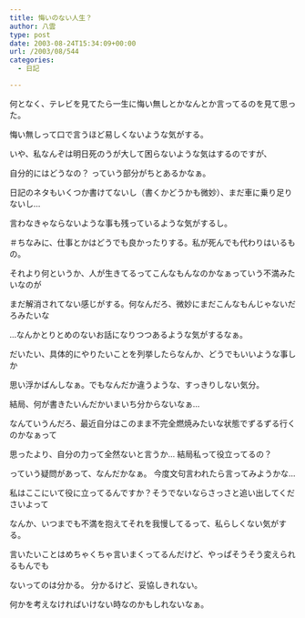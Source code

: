 ```yaml
---
title: 悔いのない人生？
author: 八雲
type: post
date: 2003-08-24T15:34:09+00:00
url: /2003/08/544
categories:
  - 日記

---
```

何となく、テレビを見てたら一生に悔い無しとかなんとか言ってるのを見て思った。

悔い無しって口で言うほど易しくないような気がする。
  
いや、私なんぞは明日死のうが大して困らないような気はするのですが、

自分的にはどうなの？ っていう部分がちとあるかなぁ。
  
日記のネタもいくつか書けてないし（書くかどうかも微妙）、まだ車に乗り足りないし…
  
言わなきゃならないような事も残っているような気がするし。
  
＃ちなみに、仕事とかはどうでも良かったりする。私が死んでも代わりはいるもの。

それより何というか、人が生きてるってこんなもんなのかなぁっていう不満みたいなのが
  
まだ解消されてない感じがする。何なんだろ、微妙にまだこんなもんじゃないだろみたいな
  
…なんかとりとめのないお話になりつつあるような気がするなぁ。
  
だいたい、具体的にやりたいことを列挙したらなんか、どうでもいいような事しか
  
思い浮かばんしなぁ。でもなんだか違うような、すっきりしない気分。
  
結局、何が書きたいんだかいまいち分からないなぁ…
  
なんていうんだろ、最近自分はこのまま不完全燃焼みたいな状態でずるずる行くのかなぁって
  
思ったより、自分の力って全然ないと言うか… 結局私って役立ってるの？
  
っていう疑問があって、なんだかなぁ。 今度文句言われたら言ってみようかな…
  
私はここにいて役に立ってるんですか？そうでないならさっさと追い出してくださいよって
  
なんか、いつまでも不満を抱えてそれを我慢してるって、私らしくない気がする。
  
言いたいことはめちゃくちゃ言いまくってるんだけど、やっぱそうそう変えられるもんでも
  
ないってのは分かる。 分かるけど、妥協しきれない。
  
何かを考えなければいけない時なのかもしれないなぁ。